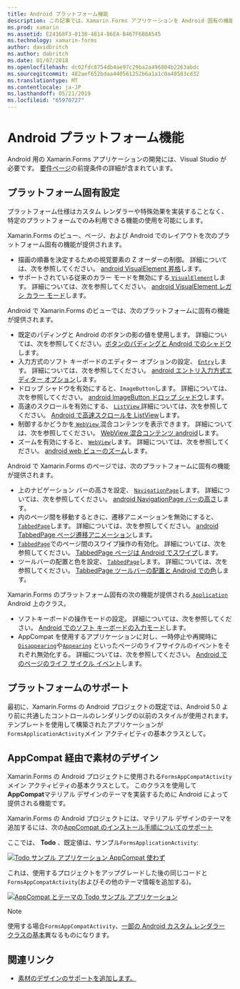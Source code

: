 ```yaml
---
title: Android プラットフォーム機能
description: この記事では、Xamarin.Forms アプリケーションを Android 固有の機能を追加する方法について説明します。
ms.prod: xamarin
ms.assetid: E24168F3-0138-4814-86EA-B467F6B8A545
ms.technology: xamarin-forms
author: davidbritch
ms.author: dabritch
ms.date: 01/07/2018
ms.openlocfilehash: dc02fdc8754db4ae97c29ba2a496804b2263abdc
ms.sourcegitcommit: 482aef652bdaa440561252b6a1a1c0a40583cd32
ms.translationtype: MT
ms.contentlocale: ja-JP
ms.lasthandoff: 05/21/2019
ms.locfileid: "65970727"
---
```

# <a name="android-platform-features"></a>Android プラットフォーム機能

Android 用の Xamarin.Forms アプリケーションの開発には、Visual Studio が必要です。 [要件ページ](~/get-started/requirements.md)の前提条件の詳細が含まれています。

## <a name="platform-specifics"></a>プラットフォーム固有設定

プラットフォーム仕様はカスタム レンダラーや特殊効果を実装することなく、特定のプラットフォームでのみ利用できる機能の使用を可能にします。

Xamarin.Forms のビュー、ページ、および Android でのレイアウトを次のプラットフォーム固有の機能が提供されます。

- 描画の順番を決定するための視覚要素の Z オーダーの制御。 詳細については、次を参照してください。 [android VisualElement 昇格](visualelement-elevation.md)します。
- サポートされている従来のカラー モードを無効にする[ `VisualElement`](xref:Xamarin.Forms.VisualElement)します。 詳細については、次を参照してください。 [android VisualElement レガシ カラー モード](legacy-color-mode.md)します。

Android で Xamarin.Forms のビューでは、次のプラットフォームに固有の機能が提供されます。

- 既定のパディングと Android のボタンの影の値を使用します。 詳細については、次を参照してください。[ボタンのパディングと Android でのシャドウ](button-padding-shadow.md)します。
- 入力方式のソフト キーボードのエディター オプションの設定、 [ `Entry`](xref:Xamarin.Forms.Entry)します。 詳細については、次を参照してください。 [android エントリ入力方式エディター オプション](entry-ime-options.md)します。
- ドロップ シャドウを有効にすると、`ImageButton`します。 詳細については、次を参照してください。 [android ImageButton ドロップ シャドウ](imagebutton-drop-shadow.md)します。
- 高速のスクロールを有効にする、 [ `ListView` ](xref:Xamarin.Forms.ListView)詳細については、次を参照してください。 [Android で高速スクロールを ListView](listview-fast-scrolling.md)します。
- 制御するかどうかを[ `WebView` ](xref:Xamarin.Forms.WebView)混合コンテンツを表示できます。 詳細については、次を参照してください。 [WebView 混合コンテンツ android](webview-mixed-content.md)します。
- ズームを有効にすると、 [ `WebView`](xref:Xamarin.Forms.WebView)します。 詳細については、次を参照してください。 [android web ビューのズーム](webview-zoom-controls.md)します。

Android で Xamarin.Forms のページでは、次のプラットフォームに固有の機能が提供されます。

- 上のナビゲーション バーの高さを設定、 [ `NavigationPage`](xref:Xamarin.Forms.NavigationPage)します。 詳細については、次を参照してください。 [android NavigationPage バーの高さ](navigationpage-bar-height.md)します。
- 内のページ間を移動するときに、遷移アニメーションを無効にすると、 [ `TabbedPage`](xref:Xamarin.Forms.TabbedPage)します。 詳細については、次を参照してください。 [android TabbedPage ページ遷移アニメーション](tabbedpage-transition-animations.md)します。
- [`TabbedPage`](xref:Xamarin.Forms.TabbedPage)でのページ間のスワイプ操作の有効化。 詳細については、次を参照してください。 [TabbedPage ページは Android でスワイプ](tabbedpage-page-swiping.md)します。
- ツールバーの配置と色を設定、 [ `TabbedPage`](xref:Xamarin.Forms.TabbedPage)します。 詳細については、次を参照してください。 [TabbedPage ツールバーの配置と Android での色](tabbedpage-toolbar-placement-color.md)します。

Xamarin.Forms のプラットフォーム固有の次の機能が提供される[ `Application` ](xref:Xamarin.Forms.Application) Android 上のクラス。

- ソフトキーボードの操作モードの設定。 詳細については、次を参照してください。 [Android でのソフト キーボードの入力モード](soft-keyboard-input-mode.md)します。
- AppCompat を使用するアプリケーションに対し、一時停止や再開時に [`Disappearing`](xref:Xamarin.Forms.Page.Appearing)や[`Appearing`](xref:Xamarin.Forms.Page.Appearing) といったぺージのライフサイクルのイベントをそれぞれ無効化する。 詳細については、次を参照してください。 [Android でのページのライフ サイクル イベント](page-lifecycle-events.md)します。

## <a name="platform-support"></a>プラットフォームのサポート

最初に、Xamarin.Forms の Android プロジェクトの既定では、Android 5.0 より前に共通したコントロールのレンダリングの以前のスタイルが使用されます。 テンプレートを使用して構築されたアプリケーションが`FormsApplicationActivity`メイン アクティビティの基本クラスとして。

## <a name="material-design-via-appcompat"></a>AppCompat 経由で素材のデザイン

Xamarin.Forms の Android プロジェクトに使用される`FormsAppCompatActivity`メイン アクティビティの基本クラスとして。 このクラスを使用して**AppCompat**マテリアル デザインのテーマを実装するために Android によって提供される機能です。

Xamarin.Forms の Android プロジェクトには、マテリアル デザインのテーマを追加するには、次の[AppCompat のインストール手順についてのサポート](appcompat-material-design.md)

ここでは、 **Todo** 、既定値は、サンプル`FormsApplicationActivity`:

[![](images/before-appcompat-sml.png "Todo サンプル アプリケーション AppCompat 使わず")](images/before-appcompat.png#lightbox "AppCompat なしの Todo サンプル アプリケーション")

これは、使用するプロジェクトをアップグレードした後の同じコードと`FormsAppCompatActivity`(およびその他のテーマ情報を追加する)。

[![](images/post-appcompat-sml.png "AppCompat とテーマの Todo サンプル アプリケーション")](images/post-appcompat.png#lightbox "AppCompat とテーマの Todo サンプル アプリケーション")

> [!NOTE]
> 使用する場合`FormsAppCompatActivity`、[一部の Android カスタム レンダラー クラスの基本](~/xamarin-forms/app-fundamentals/custom-renderer/renderers.md)異なるものになります。

## <a name="related-links"></a>関連リンク

- [素材のデザインのサポートを追加します。](appcompat-material-design.md)
